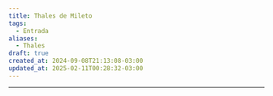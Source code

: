 ```yaml
---
title: Thales de Mileto
tags:
  - Entrada
aliases:
  - Thales
draft: true
created_at: 2024-09-08T21:13:08-03:00
updated_at: 2025-02-11T00:28:32-03:00
---
```



---

